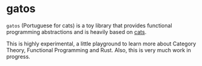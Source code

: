 # gatos

`gatos` (Portuguese for cats) is a toy library that provides functional programming abstractions and is heavily based on [cats](https://typelevel.org/cats/).

This is highly experimental, a little playground to learn more about Category Theory, Functional Programming and Rust. Also, this is very much work in progress.
